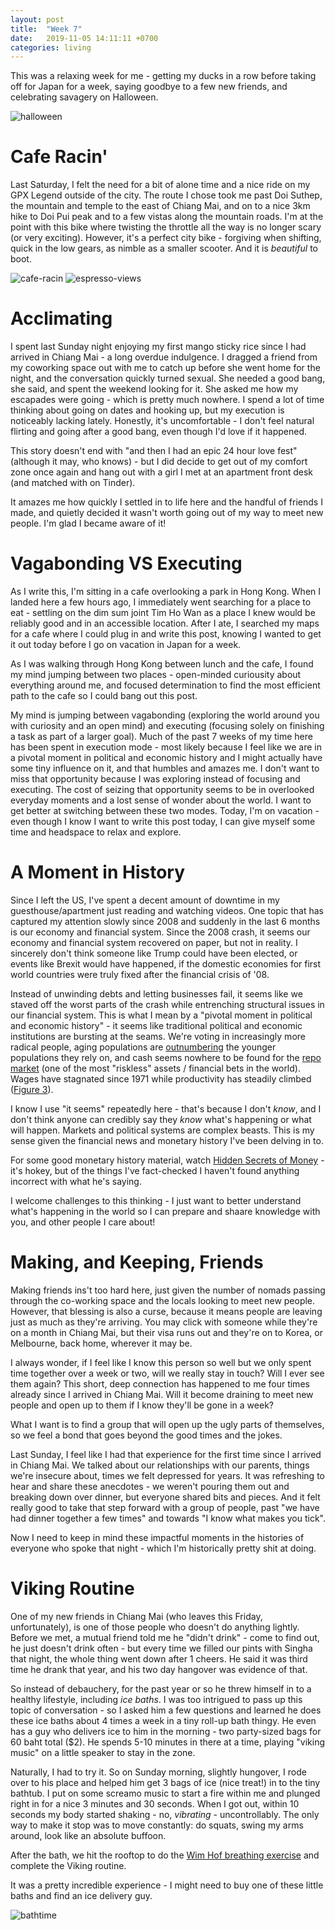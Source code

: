 ```yaml
---
layout: post
title:  "Week 7"
date:   2019-11-05 14:11:11 +0700
categories: living
---
```

This was a relaxing week for me - getting my ducks in a row before taking off for Japan for a week, saying goodbye to a few new friends, and celebrating savagery on Halloween. 

![halloween](https://raw.githubusercontent.com/initialcondition/initialcondition.github.io/master/_site/assets/images/halloween.jpg)

Cafe Racin'
======
Last Saturday, I felt the need for a bit of alone time and a nice ride on my GPX Legend outside of the city. The route I chose took me past Doi Suthep, the mountain and temple to the east of Chiang Mai, and on to a nice 3km hike to Doi Pui peak and to a few vistas along the mountain roads. I'm at the point with this bike where twisting the throttle all the way is no longer scary (or very exciting). However, it's a perfect city bike - forgiving when shifting, quick in the low gears, as nimble as a smaller scooter. And it is _beautiful_ to boot. 

![cafe-racin](https://raw.githubusercontent.com/initialcondition/initialcondition.github.io/master/_site/assets/images/cafe-racin.jpg)
![espresso-views](https://raw.githubusercontent.com/initialcondition/initialcondition.github.io/master/_site/assets/images/espresso-views.jpg)

Acclimating
======
I spent last Sunday night enjoying my first mango sticky rice since I had arrived in Chiang Mai - a long overdue indulgence. I dragged a friend from my coworking space out with me to catch up before she went home for the night, and the conversation quickly turned sexual. She needed a good bang, she said, and spent the weekend looking for it. She asked me how my escapades were going - which is pretty much nowhere. I spend a lot of time thinking about going on dates and hooking up, but my execution is noticeably lacking lately. Honestly, it's uncomfortable - I don't feel natural flirting and going after a good bang, even though I'd love if it happened. 

This story doesn't end with "and then I had an epic 24 hour love fest" (although it may, who knows) - but I did decide to get out of my comfort zone once again and hang out with a girl I met at an apartment front desk (and matched with on Tinder). 

It amazes me how quickly I settled in to life here and the handful of friends I made, and quietly decided it wasn't worth going out of my way to meet new people. I'm glad I became aware of it!

Vagabonding VS Executing
======
As I write this, I'm sitting in a cafe overlooking a park in Hong Kong. When I landed here a few hours ago, I immediately went searching for a place to eat - settling on the dim sum joint Tim Ho Wan as a place I knew would be reliably good and in an accessible location. After I ate, I searched my maps for a cafe where I could plug in and write this post, knowing I wanted to get it out today before I go on vacation in Japan for a week. 

As I was walking through Hong Kong between lunch and the cafe, I found my mind jumping between two places - open-minded curiousity about everything around me, and focused determination to find the most efficient path to the cafe so I could bang out this post. 

My mind is jumping between vagabonding (exploring the world around you with curiosity and an open mind) and executing (focusing solely on finishing a task as part of a larger goal). Much of the past 7 weeks of my time here has been spent in execution mode - most likely because I feel like we are in a pivotal moment in political and economic history and I might actually have some tiny influence on it, and that humbles and amazes me. I don't want to miss that opportunity because I was exploring instead of focusing and executing. The cost of seizing that opportunity seems to be in overlooked everyday moments and a lost sense of wonder about the world. I want to get better at switching between these two modes. Today, I'm on vacation - even though I know I want to write this post today, I can give myself some time and headspace to relax and explore. 

A Moment in History
======
Since I left the US, I've spent a decent amount of downtime in my guesthouse/apartment just reading and watching videos. One topic that has captured my attention slowly since 2008 and suddenly in the last 6 months is our economy and financial system. Since the 2008 crash, it seems our economy and financial system recovered on paper, but not in reality. I sincerely don't think someone like Trump could have been elected, or events like Brexit would have happened, if the domestic economies for first world countries were truly fixed after the financial crisis of '08. 

Instead of unwinding debts and letting businesses fail, it seems like we staved off the worst parts of the crash while entrenching structural issues in our financial system. This is what I mean by a "pivotal moment in political and economic history" - it seems like traditional political and economic institutions are bursting at the seams. We're voting in increasingly more radical people, aging populations are [outnumbering][age-dependency-ratio-projected] the younger populations they rely on, and cash seems nowhere to be found for the [repo market][repo] (one of the most "riskless" assets / financial bets in the world). Wages have stagnated since 1971 while productivity has steadily climbed ([Figure 3][wages]).

I know I use "it seems" repeatedly here - that's because I don't _know_, and I don't think anyone can credibly say they _know_ what's happening or what will happen. Markets and political systems are complex beasts. This is my sense given the financial news and monetary history I've been delving in to. 

For some good monetary history material, watch [Hidden Secrets of Money][hsom] - it's hokey, but of the things I've fact-checked I haven't found anything incorrect with what he's saying. 

I welcome challenges to this thinking - I just want to better understand what's happening in the world so I can prepare and shaare knowledge with you, and other people I care about!

Making, and Keeping, Friends
======
Making friends ins't too hard here, just given the number of nomads passing through the co-working space and the locals looking to meet new people. However, that blessing is also a curse, because it means people are leaving just as much as they're arriving. You may click with someone while they're on a month in Chiang Mai, but their visa runs out and they're on to Korea, or Melbourne, back home, wherever it may be. 

I always wonder, if I feel like I know this person so well but we only spent time together over a week or two, will we really stay in touch? Will I ever see them again? This short, deep connection has happened to me four times already since I arrived in Chiang Mai. Will it become draining to meet new people and open up to them if I know they'll be gone in a week? 

What I want is to find a group that will open up the ugly parts of themselves, so we feel a bond that goes beyond the good times and the jokes. 

Last Sunday, I feel like I had that experience for the first time since I arrived in Chiang Mai. We talked about our relationships with our parents, things we're insecure about, times we felt depressed for years. It was refreshing to hear and share these anecdotes - we weren't pouring them out and breaking down over dinner, but everyone shared bits and pieces. And it felt really good to take that step forward with a group of people, past "we have had dinner together a few times" and towards "I know what makes you tick". 

Now I need to keep in mind these impactful moments in the histories of everyone who spoke that night - which I'm historically pretty shit at doing. 

Viking Routine
======
One of my new friends in Chiang Mai (who leaves this Friday, unfortunately), is one of those people who doesn't do anything lightly. Before we met, a mutual friend told me he "didn't drink" - come to find out, he just doesn't drink often - but every time we filled our pints with Singha that night, the whole thing went down after 1 cheers. He said it was third time he drank that year, and his two day hangover was evidence of that. 

So instead of debauchery, for the past year or so he threw himself in to a healthy lifestyle, including _ice baths_. I was too intrigued to pass up this topic of conversation - so I asked him a few questions and learned he does these ice baths about 4 times a week in a tiny roll-up bath thingy. He even has a guy who delivers ice to him in the morning - two party-sized bags for 60 baht total ($2). He spends 5-10 minutes in there at a time, playing "viking music" on a little speaker to stay in the zone. 

Naturally, I had to try it. So on Sunday morning, slightly hungover, I rode over to his place and helped him get 3 bags of ice (nice treat!) in to the tiny bathtub. I put on some screamo music to start a fire within me and plunged right in for a nice 3 minutes and 30 seconds. When I got out, within 10 seconds my body started shaking - no, _vibrating_ - uncontrollably. The only way to make it stop was to move constantly: do squats, swing my arms around, look like an absolute buffoon. 

After the bath, we hit the rooftop to do the [Wim Hof breathing exercise][wimhof] and complete the Viking routine. 

It was a pretty incredible experience - I might need to buy one of these little baths and find an ice delivery guy. 

![bathtime](https://raw.githubusercontent.com/initialcondition/initialcondition.github.io/master/_site/assets/images/bathtime.jpg)

[wimhof]:http://blogs.discovermagazine.com/crux/2017/07/06/wim-hof-breathing-science-of-breath/
[hsom]:https://www.youtube.com/playlist?list=PLE88E9ICdipidHkTehs1VbFzgwrq1jkUJ
[age-dependency-ratio-projected]:https://ourworldindata.org/age-structure
[repo]:https://apps.newyorkfed.org/markets/autorates/tomo-results-display?SHOWMORE=TRUE&startDate=01/01/2000&enddate=01/01/2000
[wages]:https://research.stlouisfed.org/publications/economic-synopses/2016/08/12/labor-compensation-and-labor-productivity-recent-recoveries-and-the-long-term-trend/
